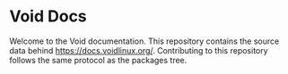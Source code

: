 # Void Docs

Welcome to the Void documentation. This repository contains the source data
behind <https://docs.voidlinux.org/>. Contributing to this repository follows
the same protocol as the packages tree.
